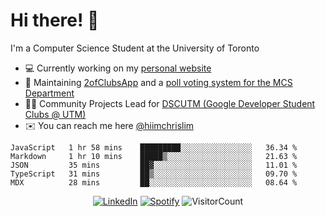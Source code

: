 # Hi there! 👋
I'm a Computer Science Student at the University of Toronto

- 💻 Currently working on my [personal website](https://hiimchrislim.co)
- 🔨 Maintaining [2ofClubsApp](https://github.com/2ofClubsApp) and a [poll voting system for the MCS Department](https://github.com/hiimchrislim/PollVotingSystem)
- 👨‍💻 Community Projects Lead for [DSCUTM (Google Developer Student Clubs @ UTM)](https://dscutm.com)
- ✉️ You can reach me here [@hiimchrislim](mailto:hello@hiimchrislim.co)

<!--START_SECTION:waka-->
```text
JavaScript   1 hr 58 mins    █████████░░░░░░░░░░░░░░░░   36.34 % 
Markdown     1 hr 10 mins    █████▒░░░░░░░░░░░░░░░░░░░   21.63 % 
JSON         35 mins         ██▓░░░░░░░░░░░░░░░░░░░░░░   11.01 % 
TypeScript   31 mins         ██▒░░░░░░░░░░░░░░░░░░░░░░   09.70 % 
MDX          28 mins         ██░░░░░░░░░░░░░░░░░░░░░░░   08.64 % 
```
<!--END_SECTION:waka-->

<div align="center">
<a href="https://www.linkedin.com/in/hiimchrislim" target="_blank"><img src="https://img.shields.io/badge/LinkedIn-%230077B5.svg?&style=flat-square&logo=linkedin&logoColor=white" alt="LinkedIn"></a>
<a href="https://open.spotify.com/user/hiimchrislim" target="_blank"><img src="https://img.shields.io/badge/Spotify-%231ED760.svg?&style=flat-square&logo=spotify&logoColor=white" alt="Spotify"></a>
<img src="https://visitor-badge.glitch.me/badge?page_id=hiimchrislim.visitor-badge" alt="VisitorCount">
</div>
